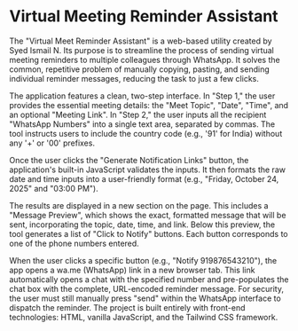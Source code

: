 # Virtual Meeting Reminder Assistant

The "Virtual Meet Reminder Assistant" is a web-based utility created by Syed Ismail N. Its purpose is to streamline the process of sending virtual meeting reminders to multiple colleagues through WhatsApp. It solves the common, repetitive problem of manually copying, pasting, and sending individual reminder messages, reducing the task to just a few clicks.

The application features a clean, two-step interface. In "Step 1," the user provides the essential meeting details: the "Meet Topic", "Date", "Time", and an optional "Meeting Link". In "Step 2," the user inputs all the recipient "WhatsApp Numbers" into a single text area, separated by commas. The tool instructs users to include the country code (e.g., '91' for India) without any '+' or '00' prefixes.

Once the user clicks the "Generate Notification Links" button, the application's built-in JavaScript validates the inputs. It then formats the raw date and time inputs into a user-friendly format (e.g., "Friday, October 24, 2025" and "03:00 PM").

The results are displayed in a new section on the page. This includes a "Message Preview", which shows the exact, formatted message that will be sent, incorporating the topic, date, time, and link. Below this preview, the tool generates a list of "Click to Notify" buttons. Each button corresponds to one of the phone numbers entered.

When the user clicks a specific button (e.g., "Notify 919876543210"), the app opens a wa.me (WhatsApp) link in a new browser tab. This link automatically opens a chat with the specified number and pre-populates the chat box with the complete, URL-encoded reminder message. For security, the user must still manually press "send" within the WhatsApp interface to dispatch the reminder. The project is built entirely with front-end technologies: HTML, vanilla JavaScript, and the Tailwind CSS framework.
